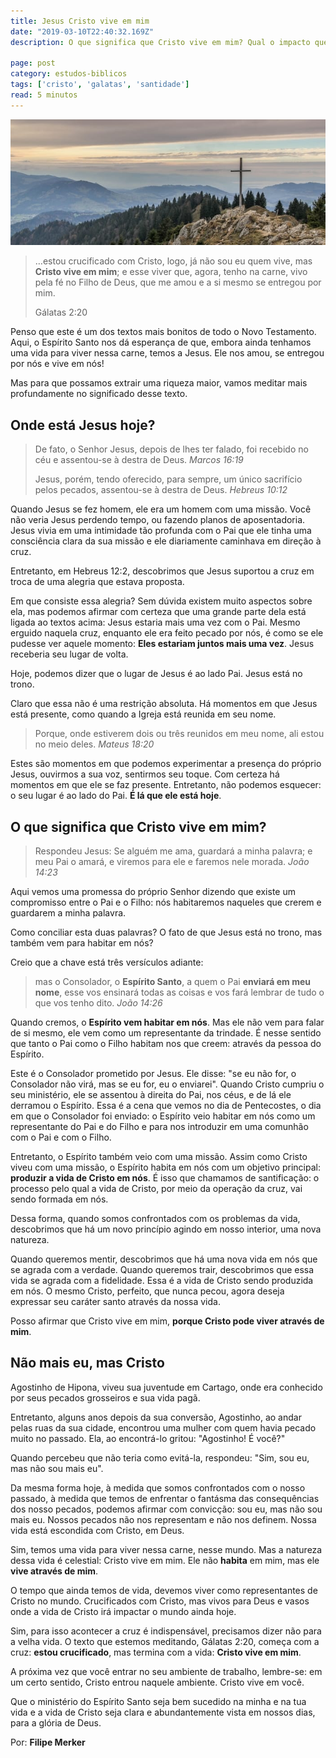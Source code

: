 ```yaml
---
title: Jesus Cristo vive em mim
date: "2019-03-10T22:40:32.169Z"
description: O que significa que Cristo vive em mim? Qual o impacto que essa verdade deve ter na minha vida?

page: post
category: estudos-biblicos
tags: ['cristo', 'galatas', 'santidade']
read: 5 minutos
---
```


![Cruz em uma montanha](./cross-mountain.jpg)

> …estou crucificado com Cristo, logo, já não sou eu quem vive, mas **Cristo vive em mim**; e esse viver que, agora, tenho na carne, vivo pela fé no Filho de Deus, que me amou e a si mesmo se entregou por mim.
>
> Gálatas 2:20

Penso que este é um dos textos mais bonitos de todo o Novo Testamento. Aqui, o Espírito Santo nos dá esperança de que, embora ainda tenhamos uma vida para viver nessa carne, temos a Jesus. Ele nos amou, se entregou por nós e vive em nós!

Mas para que possamos extrair uma riqueza maior, vamos meditar mais profundamente no significado desse texto.

## Onde está Jesus hoje?

> De fato, o Senhor Jesus, depois de lhes ter falado, foi recebido no céu e assentou-se à destra de Deus.
> *Marcos 16:19*
>
> Jesus, porém, tendo oferecido, para sempre, um único sacrifício pelos pecados, assentou-se à destra de Deus.
> *Hebreus 10:12*

Quando Jesus se fez homem, ele era um homem com uma missão. Você não veria Jesus perdendo tempo, ou fazendo planos de aposentadoria. Jesus vivia em uma intimidade tão profunda com o Pai que ele tinha uma consciência clara da sua missão e ele diariamente caminhava em direção à cruz.

Entretanto, em Hebreus 12:2, descobrimos que Jesus suportou a cruz em troca de uma alegria que estava proposta.

Em que consiste essa alegria? Sem dúvida existem muito aspectos sobre ela, mas podemos afirmar com certeza que uma grande parte dela está ligada ao textos acima: Jesus estaria mais uma vez com o Pai. Mesmo erguido naquela cruz, enquanto ele era feito pecado por nós, é como se ele pudesse ver aquele momento: **Eles estariam juntos mais uma vez**. Jesus receberia seu lugar de volta.

Hoje, podemos dizer que o lugar de Jesus é ao lado Pai. Jesus está no trono.

Claro que essa não é uma restrição absoluta. Há momentos em que Jesus está presente, como quando a Igreja está reunida em seu nome.

> Porque, onde estiverem dois ou três reunidos em meu nome, ali estou no meio deles.
> *Mateus 18:20*

Estes são momentos em que podemos experimentar a presença do próprio Jesus, ouvirmos a sua voz, sentirmos seu toque. Com certeza há momentos em que ele se faz presente. Entretanto, não podemos esquecer: o seu lugar é ao lado do Pai. **É lá que ele está hoje**.

## O que significa que Cristo vive em mim?

> Respondeu Jesus: Se alguém me ama, guardará a minha palavra; e meu Pai o amará, e viremos para ele e faremos nele morada.
> *João 14:23*

Aqui vemos uma promessa do próprio Senhor dizendo que existe um compromisso entre o Pai e o Filho: nós habitaremos naqueles que crerem e guardarem a minha palavra.

Como conciliar esta duas palavras? O fato de que Jesus está no trono, mas também vem para habitar em nós?

Creio que a chave está três versículos adiante:

> mas o Consolador, o **Espírito Santo**, a quem o Pai **enviará em meu nome**, esse vos ensinará todas as coisas e vos fará lembrar de tudo o que vos tenho dito. *João 14:26*

Quando cremos, o **Espírito vem habitar em nós**. Mas ele não vem para falar de si mesmo, ele vem como um representante da trindade. É nesse sentido que tanto o Pai como o Filho habitam nos que creem: através da pessoa do Espírito.

Este é o Consolador prometido por Jesus. Ele disse: "se eu não for, o Consolador não virá, mas se eu for, eu o enviarei". Quando Cristo cumpriu o seu ministério, ele se assentou à direita do Pai, nos céus, e de lá ele derramou o Espírito. Essa é a cena que vemos no dia de Pentecostes, o dia em que o Consolador foi enviado: o Espírito veio habitar em nós como um representante do Pai e do Filho e para nos introduzir em uma comunhão com o Pai e com o Filho.

Entretanto, o Espírito também veio com uma missão. Assim como Cristo viveu com uma missão, o Espírito habita em nós com um objetivo principal: **produzir a vida de Cristo em nós**. É isso que chamamos de santificação: o processo pelo qual a vida de Cristo, por meio da operação da cruz, vai sendo formada em nós.

Dessa forma, quando somos confrontados com os problemas da vida, descobrimos que há um novo princípio agindo em nosso interior, uma nova natureza.

Quando queremos mentir, descobrimos que há uma nova vida em nós que se agrada com a verdade. Quando queremos trair, descobrimos que essa vida se agrada com a fidelidade. Essa é a vida de Cristo sendo produzida em nós. O mesmo Cristo, perfeito, que nunca pecou, agora deseja expressar seu caráter santo através da nossa vida.

Posso afirmar que Cristo vive em mim, **porque Cristo pode viver através de mim**.

## Não mais eu, mas Cristo

Agostinho de Hipona, viveu sua juventude em Cartago, onde era conhecido por seus pecados grosseiros e sua vida pagã.

Entretanto, alguns anos depois da sua conversão, Agostinho, ao andar pelas ruas da sua cidade, encontrou uma mulher com quem havia pecado muito no passado. Ela, ao encontrá-lo gritou: "Agostinho! É você?"

Quando percebeu que não teria como evitá-la, respondeu: "Sim, sou eu, mas não sou mais eu".

Da mesma forma hoje, à medida que somos confrontados com o nosso passado, à medida que temos de enfrentar o fantásma das consequências dos nosso pecados, podemos afirmar com convicção: sou eu, mas não sou mais eu. Nossos pecados não nos representam e não nos definem. Nossa vida está escondida com Cristo, em Deus.

Sim, temos uma vida para viver nessa carne, nesse mundo. Mas a natureza dessa vida é celestial: Cristo vive em mim. Ele não **habita** em mim, mas ele **vive através de mim**.

O tempo que ainda temos de vida, devemos viver como representantes de Cristo no mundo. Crucificados com Cristo, mas vivos para Deus e vasos onde a vida de Cristo irá impactar o mundo ainda hoje.

Sim, para isso acontecer a cruz é indispensável, precisamos dizer não para a velha vida. O texto que estemos meditando, Gálatas 2:20, começa com a cruz: **estou crucificado**, mas termina com a vida: **Cristo vive em mim**.

A próxima vez que você entrar no seu ambiente de trabalho, lembre-se: em um certo sentido, Cristo entrou naquele ambiente. Cristo vive em você.

Que o ministério do Espírito Santo seja bem sucedido na minha e na tua vida e a vida de Cristo seja clara e abundantemente vista em nossos dias, para a glória de Deus.

Por: **Filipe Merker**